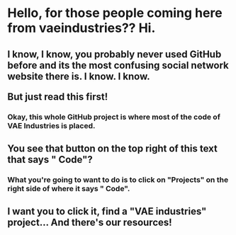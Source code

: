 <h1>
  Hello, for those people coming here from vaeindustries?? Hi.
  </h1>
  <h2>
  I know, I know, you probably never used GitHub before and its the most confusing social network website there is. I know. I know.
  <p>
    But just read this first!
    <p>
      <h3>
        Okay, this whole GitHub project is where most of the code of VAE Industries is placed.
        <h2>
          You see that button on the top right of this text that says "</> Code"? <p>
        <h3>
          What you're going to want to do is to click on "Projects" on the right side of where it says "</> Code".
          <h2>
        I want you to click it, find a "VAE industries" project... And there's our resources!
